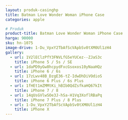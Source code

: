 ```yaml
---
layout: produk-casinghp
title: Batman Love Wonder Woman iPhone Case
categories: apple

# Produk
product-title: Batman Love Wonder Woman iPhone Case
harga: 90000
sku: hn-1075
image-drive: 1-Du_VpxY2TbAfScVApbSv0tXM0Ul1zH4
gallery:
  - url: 1V2lEClzPfY3FNVLfG5eYUCez--ZJaS3c
    title: iPhone 5 / 5s / SE
  - url: 1daPD9yGw8hcpydFxcGsoxos10yNaaHQz
    title: iPhone 6 / 6s
  - url: 17zLwv48B_DzgE36-tZ-IdwDhDiVOdioS
    title: iPhone 6 Plus / 6s Plus
  - url: 1fHEt1mZMMtKi_hBIb0QdZsfkaHQ67kIt
    title: iPhone 7 / 8
  - url: 14qUsGVlwSOe3J-hSa-H1Vq3XoflRBaPq
    title: iPhone 7 Plus / 8 Plus
  - url: 1-Du_VpxY2TbAfScVApbSv0tXM0Ul1zH4
    title: iPhone X
---
```

